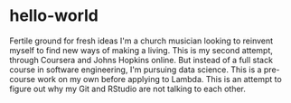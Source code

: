 # hello-world
Fertile ground for fresh ideas
I'm a church musician looking to reinvent myself to find new ways of making a living.
This is my second attempt, through Coursera and Johns Hopkins online. But instead of a full stack course in software engineering, I'm pursuing data science. This is a pre-course work on my own before applying to Lambda.
This is an attempt to figure out why my Git and RStudio are not talking to each other.
